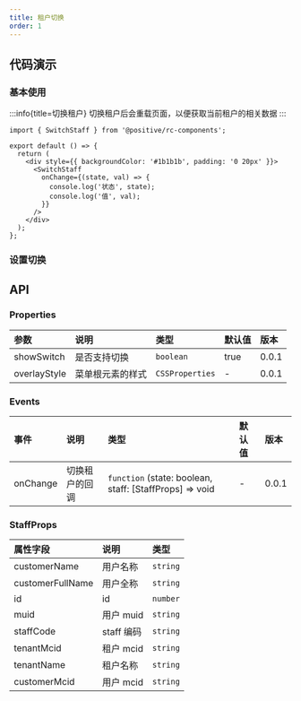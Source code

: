 ```yaml
---
title: 租户切换
order: 1
---
```


## 代码演示

### 基本使用

:::info{title=切换租户}
切换租户后会重载页面，以便获取当前租户的相关数据
:::

```tsx
import { SwitchStaff } from '@positive/rc-components';

export default () => {
  return (
    <div style={{ backgroundColor: '#1b1b1b', padding: '0 20px' }}>
      <SwitchStaff
        onChange={(state, val) => {
          console.log('状态', state);
          console.log('值', val);
        }}
      />
    </div>
  );
};
```

### 设置切换

## API

### Properties

| 参数         | 说明             | 类型            | 默认值 | 版本  |
| :----------- | :--------------- | :-------------- | :----- | :---- |
| showSwitch   | 是否支持切换     | `boolean`       | true   | 0.0.1 |
| overlayStyle | 菜单根元素的样式 | `CSSProperties` | -      | 0.0.1 |

### Events

| 事件     | 说明           | 类型                                                    | 默认值 | 版本  |
| :------- | :------------- | :------------------------------------------------------ | :----- | :---- |
| onChange | 切换租户的回调 | `function` (state: boolean, staff: [StaffProps] => void | -      | 0.0.1 |

### StaffProps

| 属性字段         | 说明       | 类型     |
| :--------------- | :--------- | :------- |
| customerName     | 用户名称   | `string` |
| customerFullName | 用户全称   | `string` |
| id               | id         | `number` |
| muid             | 用户 muid  | `string` |
| staffCode        | staff 编码 | `string` |
| tenantMcid       | 租户 mcid  | `string` |
| tenantName       | 租户名称   | `string` |
| customerMcid     | 用户 mcid  | `string` |
